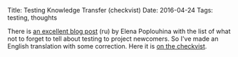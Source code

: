 Title: Testing Knowledge Transfer (checkvist)
Date: 2016-04-24
Tags: testing, thoughts


There is [an excellent blog post](http://positiveflower.blogspot.in/2016/04/blog-post.html) (ru) by  Elena Poplouhina with the list of what not to forget to tell about testing to project newcomers. So I've made an English translation with some correction. Here it is [on the checkvist](https://checkvist.com/checklists/554667-knowledge-transfer).


